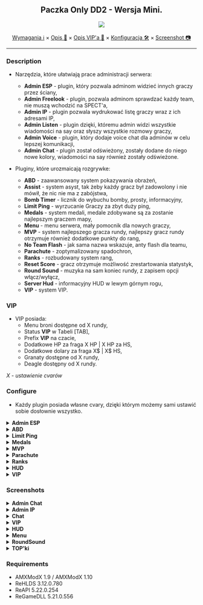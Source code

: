 <div align="center">

## Paczka Only DD2 - Wersja Mini.

<img src="https://i.imgur.com/LPsTt48.png"></img>

</div>

<p align="center">
  <a href="#requirements">Wymagania ℹ</a> ×
  <a href="#description">Opis 📄</a> ×
  <a href="#vip">Opis VIP'a 📝</a> ×
  <a href="#configure">Konfiguracja 🛠</a> ×
  <a href="#screenshots">Screenshot 📷</a>
</p>

---


### Description 
- Narzędzia, które ułatwiają prace administracji serwera:
  - **Admin ESP** - plugin, który pozwala adminom widzieć innych graczy przez ściany,
  - **Admin Freelook** - plugin, pozwala adminom sprawdzać każdy team, nie muszą wchodzić na SPECT'a,
  - **Admin IP** - plugin pozwala wydrukować listę graczy wraz z ich adresami IP,
  - **Admin Listen** - plugin dzięki, któremu admin widzi wszystkie wiadomości na say oraz słyszy wszystkie rozmowy graczy,
  - **Admin Voice** - plugin, który dodaje voice chat dla adminów w celu lepszej komunikacji,
  - **Admin Chat** - plugin został odświeżony, zostały dodane do niego nowe kolory, wiadomości na say również zostały odświeżone.

- Pluginy, które urozmaicają rozgrywke:
  - **ABD** - zaawansowany system pokazywania obrażeń,
  - **Assist** - system asyst, tak żeby każdy gracz był zadowolony i nie mówił, że nic nie ma z zabójstwa,
  - **Bomb Timer** - licznik do wybuchu bomby, prosty, informacyjny,
  - **Limit Ping** - wyrzucanie Graczy za zbyt duży ping,
  - **Medals** - system medali, medale zdobywane są za zostanie najlepszym graczem mapy,
  - **Menu** - menu serwera, mały pomocnik dla nowych graczy,
  - **MVP** - system najlepszego gracza rundy, najlepszy gracz rundy otrzymuje również dodatkowe punkty do rang,
  - **No Team Flash** - jak sama nazwa wskazuje, anty flash dla teamu,
  - **Parachute** - zoptymalizowany spadochron,
  - **Ranks** - rozbudowany system rang,
  - **Reset Score** - gracz otrzymuje możliwość zrestartowania statystyk,
  - **Round Sound** - muzyka na sam koniec rundy, z zapisem opcji włącz/wyłącz,
  - **Server Hud** - informacyjny HUD w lewym górnym rogu,
  - **VIP** - system VIP.


### VIP
- VIP posiada:
  - Menu broni dostępne od X rundy,
  - Status **VIP** w Tabeli [TAB],
  - Prefix **VIP** na czacie,
  - Dodatkowe HP za fraga X HP | X HP za HS,
  - Dodatkowe dolary za fraga X$ | X$ HS,
  - Granaty dostępne od X rundy,
  - Deagle dostępny od X rundy.
  
*X - ustawienie cvarów*

### Configure
- Każdy plugin posiada własne cvary, dzięki którym możemy sami ustawić sobie dosłownie wszystko.

<details>
  <summary><b>Admin ESP</b></summary>

```cfg
  - amxx4u_esp "1"
    - Czy Admin ESP ma być włączony?
  - amxx4u_esp_timer "0.3"
    - Czas odświeżania "pasków", które widzi admin
  - amxx4u_esp_allow_all "0"
    - Admin ESP ma być dla każdego?
  - amxx4u_esp_disable_keys "0"
    - Jeżeli nie chcesz ustawiać ESP za pomocą klawiszy reload/backward/forward, ustaw cvar na 1
```
</details>

<details>
  <summary><b>ABD</b></summary>

```cfg
  - dmg_self_self "1"
    - Pokazywać obrażenia od upadku?
  - dmg_self_spec "1"
    - Czy spect ma widzieć obrażenia od spadku obserwowanego gracza?
  - dmg_td_self "1"
    - Pokazywać otrzymane obrażenia?
  - dmg_td_spec "0"
    - Czy spect ma widzieć otrzymane obrażenia obserwowanego gracza?
  - dmg_ta_self "1"
    - Pokazywać zadawane obrażenia?
  - dmg_ta_spec "1"
    - Czy spect ma widzieć zadawane obrażenia obserwowanego gracza?
  - dmg_taken_self "2"
    - Pokazywać obrażenia otrzymane przez ściany?
      - 0 - nie pokazuj | 1 - zawsze pokazuj | 2 - nie pokazuj obrażeń przez ściany
  - dmg_taken_spec "1"
    - Czy spect ma widzieć otrzymane obrażenia przez ściany obserwowanego gracza?
  - dmg_made_self "1"
    - Pokazywać obrażenia zadawane przez ściany?
  - dmg_made_spec "1"
    - Czy spect ma widzieć zadawane obrażenia przez ściany obserwowanego gracza?
  - dmg_hs_taken_self "1"
    - Pokazywać obrażenia otrzymane w głowe?
  - dmg_hs_taken_spec "1"
    - Czy spect ma widzieć otrzymane obrażenia w głowe obserwowanego gracza?
  - dmg_hs_made_self "1"
    - Pokazywać obrażenia zadawane w głowe?
  - dmg_hs_made_spec "1"
    - Czy spect ma widzieć zadawane obrażenia w głowe obserwowanego gracza?
```
</details>

<details>
  <summary><b>Limit Ping</b></summary>

```cfg
  - amxx4u_check_ping "5.0"
    - Co ile ma być sprawdzany ping gracza?
  - amxx4u_check_admin "1"
    - Czy ping admina ma być sprawdzany?
  - amxx4u_ban_kick "0"
    - Co ma być robione z graczem jeżeli przekroczy limit?
      - 0 - Kick | 1 - Ban | 2 - nic nie rób
  - amxx4u_ban_time "5"
    - Czas bana za przekroczony limit pingu
  - amxx4u_limit_check "5"
    - Ile razy gracz ma zostać sprawdzony przed interwencją?
  - amxx4u_limit_ping "105"
    - Jaki maksymalny ping może mieć gracz?
```
</details>

<details>
  <summary><b>Medals</b></summary>

```cfg
  - amxx4u_medals_host "localhost"
  - amxx4u_medals_user "root"
  - amxx4u_medals_pass "pass"
  - amxx4u_medals_data "database"
  - amxx4u_medals_players "4"
    - Od ilu graczy mają być rozdawane medale?
  - amxx4u_medals_map "10.0"
    - Ile czasu przed zmianą mapy mają być rozdawane medale?
```
</details>


<details>
  <summary><b>MVP</b></summary>

```cfg
  - mvp_kill_points "1"
    - Ile punktów za zabójstwo gracza
  - mvp_killhs_points "2"
    - Ile punktów za zabójstwo gracza w glowe
  - mvp_planted_points "2"
    - Ile punktów za podłożenie bomby
  - mvp_explode_points "3"
    - Ile punktów za wybuch bomby dla plantującego
  - mvp_defused_points "2"
    - Ile punktów za rozbrojenie bomby
  - mvp_ctwin_points "1"
    - Ile punktów za wygranie rundy przez CT
  - mvp_ttwin_points "1"
    - Ile punktów za wygranie rundy przez TT
  - mvp_reward_points "1"
    - Ile punktów doliczyć do rangi za zostanie MVP
```
</details>

<details>
  <summary><b>Parachute</b></summary>

```cfg
  - amxx4u_parachute_speed "-150.0"
    - Jaka ma być prędkość spadania?
```
</details>

<details>
  <summary><b>Ranks</b></summary>

```cfg
  - amxx4u_rank_host "localhost"
  - amxx4u_rank_user "root"
  - amxx4u_rank_pass "pass"
  - amxx4u_rank_data "database"
  - amxx4u_rank_players "4"
    - Od ilu graczy ma dodawać punkty do rangi?
  - amxx4u_rank_pkt_kill "1"
    - Ile punktów ma otrzymywać gracz za zabójstwo?
  - amxx4u_rank_pkt_hs "1"
    - Ile punktów ma otrzymywać gracz za zabójstwo w głowe?
  - amxx4u_rank_pkt_plant "1"
    - Ile punktów ma otrzymać gracz za zaplantowanie C4?
  - amxx4u_rank_pkt_defuse "1"
    - Ile punktów ma otrzymać gracz, który rozbroił C4?
  - amxx4u_rank_pkt_round "1"
    - Ile punktów ma otrzymać drużyna, która wygrała runde?
```
</details>

<details>
  <summary><b>HUD</b></summary>

```cfg
  - amxx4u_hud_enabled "1"
    - HUD ma być włączony?
  - amxx4u_hud_chat "1"
    - Wyświetlać informacje co X graczowi, że jego HUD jest wyłączony?
  - amxx4u_hud_time "360.0"
    - Co ile (sekund) wyświetlać graczowi informacje?
  - amxx4u_hud_board "AMXX4u.pl"
    - Nazwa forum wyświetlana w HUD
  - amxx4u_hud_account "1"
    - Wyświetlać status konta gracza?
  - amxx4u_hud_kd "1"
    - Wyświetlać K/D gracza?
  - amxx4u_hud_rank "1"
    - Wyświetlać range gracza?
```
</details>

<details>
  <summary><b>VIP</b></summary>

```cfg
  - vip_player_flag "t"
    - Jaką flagę musi posiadać gracz, aby otrzymać VIP'a?
  - vip_gunmenu_round "3"
    - Od której rundy ma byc wyświetlane menu broni?
  - vip_kill_money "100"
    - Ile dolarów VIP otrzymuje za zabicie gracza?
  - vip_hs_money "200"
    - Ile dolarów VIP otrzymuje za zabicie gracza w głowe?
  - vip_kill_hp "5"
    - Ile HP VIP otrzymuje za zabicie gracza?
  - vip_hs_hp "10"
    - Ile HP VIP otrzymuje za zabicie gracza w głowe?
  - vip_grenade_round "3"
    - Od której rundy VIP ma dostawać granaty?
  - vip_deagle_round "3"
    - Od której rundy VIP ma dostawać deagle?
  - vip_free_enable "1"
    - Darmowy VIP ma być włączony?
  - vip_draw_round "2"
    - W której rundzie ma być losowany VIP?
  - vip_hour_start "21"
    - Od której godziny VIP jest darmowy?
  - vip_hour_end "09"
    - Do której godziny VIP jest darmowy?
  - vip_draw_players "3"
    - Od ilu graczy ma być losowanie VIP'a?
```
</details>

### Screenshots

<details>
  <summary><b>Admin Chat</b></summary>
  
- Nowe kolory

  <img align="left" width="311" height="111" src="https://github.com/AMXX4u/DD2-1/blob/main/assets/admin_lime_say.png"></img>
  <img align="center" width="311" height="111" src="https://github.com/AMXX4u/DD2-1/blob/main/assets/admin_pink_say.png"></img>
  <img align="right" width="311" height="111" src="https://github.com/AMXX4u/DD2-1/blob/main/assets/admin_violet_say.png"></img>

- Odświeżone informacje na czacie

  <img align="left" width="401" height="46" src="https://github.com/AMXX4u/DD2-1/blob/main/assets/admin_chat_mplayer.png"></img>
  <img align="center" width="401" height="46" src="https://github.com/AMXX4u/DD2-1/blob/main/assets/admin_chat_madmin.png"></img>

</details>

<details>
  <summary><b>Admin IP</b></summary>
  
- Menu

  <img width="579" height="327" src="https://github.com/AMXX4u/DD2-1/blob/main/assets/admin_ip_menu.png"></img>

- Konsola

  <img width="990" height="262" src="https://github.com/AMXX4u/DD2-1/blob/main/assets/admin_ip_console.png"></img>

</details>

<details>
  <summary><b>Chat</b></summary>
  
- Wygląd wiadomości na czacie 

  <img width="427" height="42" src="https://github.com/AMXX4u/DD2-1/blob/main/assets/chat_message.png"></img>
</details>


<details>
  <summary><b>VIP</b></summary>
  
- Menu zawierające opis VIP'a

  <img width="566" height="463" src="https://github.com/AMXX4u/DD2-1/blob/main/assets/VIP.png"></img>
</details>


<details>
  <summary><b>HUD</b></summary>
  
- Główny HUD

  <img width="437" height="225" src="https://github.com/AMXX4u/DD2-1/blob/main/assets/hud.png"></img>

- Włącz/Wyłącz HUD Informacja na czacie

  <img width="247" height="39" src="https://github.com/AMXX4u/DD2-1/blob/main/assets/hud_info.png"></img>
  
- Informacja o wyłaczonym HUD'zie

  <img width="437" height="21" src="https://github.com/AMXX4u/DD2-1/blob/main/assets/hud_off_info.png"></img>
</details>


<details>
  <summary><b>Menu</b></summary>
  
- Wygląd menu

  <img width="465" height="314" src="https://github.com/AMXX4u/DD2-1/blob/main/assets/menu.png"></img>
</details>

<details>
  <summary><b>RoundSound</b></summary>
  
- Główne menu roundsound

  <img width="508" height="363" src="https://github.com/AMXX4u/DD2-1/blob/main/assets/res1.png"></img>
  
- Lista utworów

  <img width="504" height="388" src="https://github.com/AMXX4u/DD2-1/blob/main/assets/res2.png"></img>
</details>

<details>
  <summary><b>TOP'ki</b></summary>
  
- TOP Medale

  <img width="951" height="473" src="https://github.com/AMXX4u/DD2-1/blob/main/assets/top_medale.png"></img>
  
- TOP Rangi

  <img width="951" height="473" src="https://github.com/AMXX4u/DD2-1/blob/main/assets/top_rangi.png"></img>
</details>

### Requirements 
- AMXModX 1.9 / AMXModX 1.10
- ReHLDS 3.12.0.780
- ReAPI 5.22.0.254
- ReGameDLL 5.21.0.556
